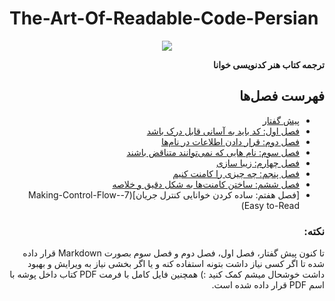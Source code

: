 # The-Art-Of-Readable-Code-Persian

<p align="center">
    <img src="https://github.com/Hossein52Hz/The-Art-Of-Readable-Code-Persian/blob/main/COVER.jpeg" />
</p>

<div dir="rtl">
  
**ترجمه کتاب هنر کدنویسی خوانا**
  
## فهرست فصل‌ها 

* [پیش گفتار](0-pre/README.md)
* [فصل اول: کد باید به آسانی قابل درک باشد](1-Code-Should-Be-Easy-to-Understand/README.md)
* [فصل دوم: قرار دادن اطلاعات در نام‌ها](2-Packing-Information-into-Names/README.md)
* [فصل سوم: نام هایی که نمی‌توانند متناقض باشند](3-Names-That-Can-not-Be-Misconstrued)
* [فصل چهارم: زیبا سازی](4-Aesthetics)
* [فصل پنجم: چه چیزی را کامنت کنیم](5-Knowing-What-to-Comment)
* [فصل ششم: ساختن کامنت‌ها به شکل دقیق و خلاصه](6-Making-Comments-Precise-and-Compact)
* [فصل هفتم: ساده کردن خوانایی کنترل جریان](7-Making-Control-Flow-Easy to-Read)

### نکته:

تا کنون پیش گفتار، فصل اول، فصل دوم و فصل سوم بصورت Markdown قرار داده شده تا اگر کسی نیاز داشت بتونه استفاده کنه و یا اگر بخشی نیاز به ویرایش و بهبود داشت خوشحال میشم کمک کنید :)
همچنین فایل کامل با فرمت PDF کتاب داخل پوشه با اسم PDF قرار داده شده است.

<div>
